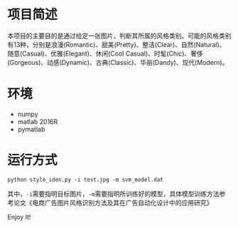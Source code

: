 # 项目简述
本项目的主要目的是通过给定一张图片，判断其所属的风格类别。可能的风格类别有13种，分别是浪漫(Romantic)、甜美(Pretty)、整洁(Clear)、自然(Natural)、随意(Casual)、优雅(Elegant)、休闲(Cool Casual)、时髦(Chic)、奢侈(Gorgeous)、动感(Dynamic)、古典(Classic)、华丽(Dandy)、现代(Modern)。

# 环境
- numpy
- matlab 2016R
- pymatlab

# 运行方式
`python style_iden.py -i test.jpg -m svm_model.dat`

其中，`-i`需要指明目标图片，`-m`需要指明所训练好的模型，具体模型训练方法参考论文《电商广告图片风格识别方法及其在广告自动化设计中的应用研究》


Enjoy It!
